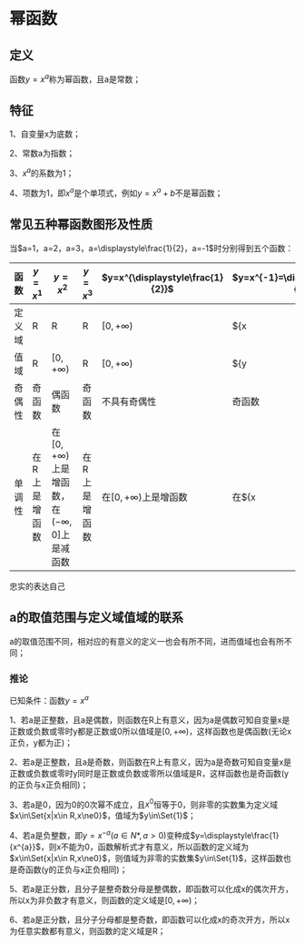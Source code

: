 # 幂函数
## 定义
函数$y=x^{a}$称为幂函数，且a是常数；

## 特征
1、自变量x为底数；

2、常数a为指数；

3、$x^{a}$的系数为1；

4、项数为1，即$x^{a}$是个单项式，例如$y=x^{a}+b$不是幂函数；

## 常见五种幂函数图形及性质
当$a=1，a=2，a=3，a=\displaystyle\frac{1}{2}，a=-1$时分别得到五个函数：

| 函数 | $y=x^{1}$ | $y=x^{2}$ | $y=x^{3}$ | $y=x^{\displaystyle\frac{1}{2}}$ | $y=x^{-1}=\displaystyle\frac{1}{x}$ |
|---|---|---|---|---|--|
| 定义域 | R | R | R | $[0, +\infty)$ | ${x | x\in R \land x\ne0}$ |
| 值域 | R | $[0, +\infty)$ | R | $[0, +\infty)$ | ${y | y\in R \land y\ne0}$ |
| 奇偶性 | 奇函数 | 偶函数 | 奇函数 | 不具有奇偶性 | 奇函数 |
| 单调性 | 在R上是增函数 | 在$[0, +\infty)$上是增函数，在$(-\infty, 0]$上是减函数 | 在R上是增函数 | 在$[0, +\infty)$上是增函数 | 在${x | x\in R \land x\ne0}$上是减函数 |

忠实的表达自己

## a的取值范围与定义域值域的联系
a的取值范围不同，相对应的有意义的定义一也会有所不同，进而值域也会有所不同；

### 推论
已知条件：函数$y=x^{a}$

1、若a是正整数，且a是偶数，则函数在R上有意义，因为a是偶数可知自变量x是正数或负数或零时y都是正数或0所以值域是$[0, +\infty)$，这样函数也是偶函数(无论x正负，y都为正)；

2、若a是正整数，且a是奇数，则函数在R上有意义，因为a是奇数可知自变量x是正数或负数或零时y同时是正数或负数或零所以值域是R，这样函数也是奇函数(y的正负与x正负相同)；

3、若a是0，因为0的0次幂不成立，且$x^{0}$恒等于0，则非零的实数集为定义域$x\in\Set{x|x\in R,x\ne0}$，值域为$y\in\Set{1}$；

4、若a是负整数，即$y=x^{-a}(a\in N*,a>0)$变种成$y=\displaystyle\frac{1}{x^{a}}$，则x不能为0，函数解析式才有意义，所以函数的定义域为$x\in\Set{x|x\in R,x\ne0}$，则值域为非零的实数集$y\in\Set{1}$，这样函数也是奇函数(y的正负与x正负相同)；

5、若a是正分数，且分子是整奇数分母是整偶数，即函数可以化成x的偶次开方，所以x为非负数才有意义，则函数的定义域是$[0, +\infty)$；

6、若a是正分数，且分子分母都是整奇数，即函数可以化成x的奇次开方，所以x为任意实数都有意义，则函数的定义域是R；